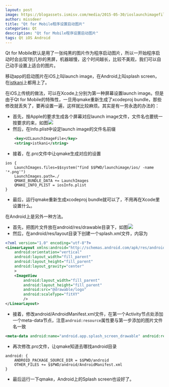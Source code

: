```yaml
---
layout: post
image: https://blogassets.ismisv.com/media/2015-05-30/ioslaunchimagefiles.png
author: missdeer
title: "Qt for Mobile程序设置启动图片"
categories: Qt
description: "Qt for Mobile程序设置启动图片"
tags: Qt iOS Android
---
```

Qt for Mobile默认是用了一张纯黑的图片作为程序启动图片，所以一开始程序启动时会出现1到几秒的黑屏，机器越慢，这个时间越长，比较不美观，我们可以自己动手设置上适合的图片。

移动app的启动图片在iOS上叫launch image，在Android上叫splash screen，在[istkani](https://itunes.apple.com/cn/app/istkani-le-tou-xing-cai-piao/id841279537)上都用上了。

在iOS上传统的做法，可以在Xcode上分别为第一种屏幕设置launch image。但是由于Qt for Mobile的特殊性，一旦用qmake重新生成了xcodeproj bundle，那些修改就丢失了，要再设置一遍，这样就比较麻烦。其实是有一劳永逸的办法的：

- 首先，按Apple的要求生成各个屏幕对应launch image文件，文件名也要统一按要求的来，如图![](https://blogassets.ismisv.com/media/2015-05-30/ioslaunchimagefiles.png)
- 然后，在Info.plist中设定launch image的文件名前缀

```xml
    <key>UILaunchImageFile</key>
    <string>istkani</string>
```

- 接着，在.pro文件中让qmake生成对应的设置

```
ios {
    LaunchImages.files=$$system("find $$PWD/launchimage/ios/ -name '*.png'")
    LaunchImages.path=./
    QMAKE_BUNDLE_DATA += LaunchImages
    QMAKE_INFO_PLIST = iosInfo.plist
}
```

- 最后，运行qmake重新生成xcodeproj bundle就可以了，不用再在Xcode里设置什么。

在Android上是另外一种方法。

- 首先，把图片文件放在android/res/drawable目录下，如图![](https://blogassets.ismisv.com/media/2015-05-30/androidsplashscreen.png)
- 然后，在android/res/layout目录下创建一个splash.xml文件，内容为

```xml
<?xml version="1.0" encoding="utf-8"?>
<LinearLayout xmlns:android="http://schemas.android.com/apk/res/android"
    android:orientation="vertical"
    android:layout_width="fill_parent"
    android:layout_height="fill_parent"
    android:layout_gravity="center"
    >
    <ImageView
        android:layout_width="fill_parent"
        android:layout_height="fill_parent"
        android:src="@drawable/logo"
        android:scaleType="fitXY"
        />
</LinearLayout>
```

- 接着，修改android/AndroidManifest.xml文件，在第一个Activity节点处添加一个meta-data节点，注意`android:resource`属性要与第一步添加的图片文件名一致

```xml
<meta-data android:name="android.app.splash_screen_drawable" android:resource="@drawable/logo"/>
```

- 再次修改.pro文件，让qmake知道去哪找android目录

```
android: {
    ANDROID_PACKAGE_SOURCE_DIR = $$PWD/android
    OTHER_FILES += $$PWD/android/AndroidManifest.xml
}

```

- 最后运行一下qmake，Android上的Splash screen也设好了。
